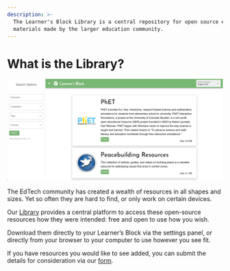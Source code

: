 ```yaml
---
description: >-
  The Learner's Block Library is a central repository for open source education
  materials made by the larger education community.
---
```


# What is the Library?

![Learner&apos;s Block Library](../.gitbook/assets/screenshot-2021-03-23-at-10.44.40.png)

The EdTech community has created a wealth of resources in all shapes and sizes. Yet so often they are hard to find, or only work on certain devices.

Our [Library](https://library.learnersblock.org) provides a central platform to access these open-source resources how they were intended: free and open to use how you wish.

Download them directly to your Learner’s Block via the settings panel, or directly from your browser to your computer to use however you see fit.

If you have resources you would like to see added, you can submit the details for consideration via our [form](https://airtable.com/shrkg3MkzXLd7hBts). 

